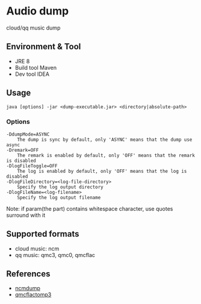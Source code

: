 # Audio dump

cloud/qq music dump


## Environment & Tool

- JRE 8
- Build tool Maven
- Dev tool IDEA


## Usage

`java [options] -jar <dump-executable.jar> <directory|absolute-path>`


### Options

```text
-DdumpMode=ASYNC
	The dump is sync by default, only 'ASYNC' means that the dump use async
-Dremark=OFF
	The remark is enabled by default, only 'OFF' means that the remark is disabled
-DlogFileToggle=OFF
	The log is enabled by default, only 'OFF' means that the log is disabled
-DlogFileDirectory=<log-file-directory>
	Specify the log output directory
-DlogFileName=<log-filename>
	Specify the log output filename
```

Note: if param(the <xxx> part) contains whitespace character, use quotes surround with it


## Supported formats

- cloud music: ncm
- qq music: qmc3, qmc0, qmcflac

## References

- [ncmdump](https://github.com/qaralotte/ncmdump)
- [qmcflactomp3](https://github.com/OnlyPiglet/qmcflactomp3)
